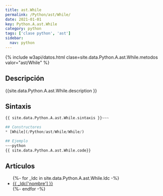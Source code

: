 ```yaml
---
title: ast.While
permalink: /Python/ast/While/
date: 2021-01-01
key: Python.A.ast.While
category: python
tags: ['clase python', 'ast']
sidebar: 
  nav: python
---
```


{% include w3api/datos.html clase=site.data.Python.A.ast.While.metodos valor="ast/While" %}

## Descripción
{{site.data.Python.A.ast.While.description }}

## Sintaxis
~~~python
{{ site.data.Python.A.ast.While.sintaxis }}~~~

## Constructores
* [While](/Python/ast/While/While/)

## Ejemplo
~~~python
{{ site.data.Python.A.ast.While.code}}
~~~

## Artículos
<ul>
{%- for _ldc in site.data.Python.A.ast.While.ldc -%}
   <li>
       <a href="{{_ldc['url'] }}">{{ _ldc['nombre'] }}</a>
   </li>
{%- endfor -%}
</ul>
